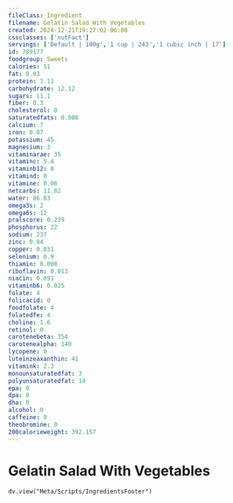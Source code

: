 ```yaml
---
fileClass: Ingredient
filename: Gelatin Salad With Vegetables
created: 2024-12-21T19:27:02-06:00
cssclasses: ['nutFact']
servings: ['Default | 100g','1 cup | 243','1 cubic inch | 17']
id: 789177
foodgroup: Sweets
calories: 51
fat: 0.03
protein: 1.11
carbohydrate: 12.12
sugars: 11.1
fiber: 0.3
cholesterol: 0
saturatedfats: 0.008
calcium: 7
iron: 0.07
potassium: 45
magnesium: 3
vitaminarae: 35
vitaminc: 5.4
vitaminb12: 0
vitamind: 0
vitamine: 0.06
netcarbs: 11.82
water: 86.03
omega3s: 2
omega6s: 12
pralscore: 0.239
phosphorus: 22
sodium: 237
zinc: 0.04
copper: 0.031
selenium: 0.9
thiamin: 0.008
riboflavin: 0.013
niacin: 0.091
vitaminb6: 0.025
folate: 4
folicacid: 0
foodfolate: 4
folatedfe: 4
choline: 1.6
retinol: 0
carotenebeta: 354
carotenealpha: 140
lycopene: 0
luteinzeaxanthin: 41
vitamink: 2.3
monounsaturatedfat: 3
polyunsaturatedfat: 14
epa: 0
dpa: 0
dha: 0
alcohol: 0
caffeine: 0
theobromine: 0
200calorieweight: 392.157
---
```


# Gelatin Salad With Vegetables

```dataviewjs
dv.view("Meta/Scripts/IngredientsFooter")
```